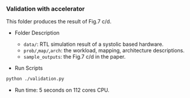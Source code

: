 ### Validation with accelerator

This folder produces the result of Fig.7 c/d. 

- Folder Description
    - `data/`: RTL simulation result of a systolic based hardware.
    - `prob/`,`map/`,`arch`: the workload, mapping, architecture descriptions.
    - `sample_outputs`: the Fig.7 c/d in the paper.

- Run Scripts
```sh
python ./validation.py
```

- Run time: 5 seconds on 112 cores CPU. 